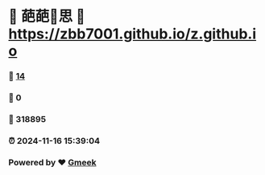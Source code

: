 # 🌚  葩葩🔭思 :link: https://zbb7001.github.io/z.github.io 
### :page_facing_up: [14](https://zbb7001.github.io/z.github.io/tag.html) 
### :speech_balloon: 0 
### :hibiscus: 318895 
### :alarm_clock: 2024-11-16 15:39:04 
### Powered by :heart: [Gmeek](https://github.com/Meekdai/Gmeek)
